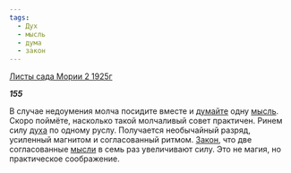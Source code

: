 ```yaml
---
tags:
  - Дух
  - мысль
  - дума
  - закон
---
```

[Листы сада Мории 2 1925г](https://127.0.0.1:4002/agni/1925)

___155___

В случае недоумения молча посидите вместе и [думайте](../../../tags/#дума) одну [мысль](../../../tags/#мысль). Скоро поймёте, насколько такой молчаливый совет практичен. Ринем силу [духа](../../../tags/#Дух) по одному руслу. Получается необычайный разряд, усиленный магнитом и согласованный ритмом. [Закон](../../../tags/#закон), что две согласованные [мысли](../../../tags/#мысль) в семь раз увеличивают силу. Это не магия, но практическое соображение.   

